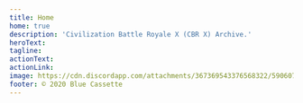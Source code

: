 ```yaml
---
title: Home
home: true
description: 'Civilization Battle Royale X (CBR X) Archive.'
heroText: 
tagline:
actionText:
actionLink:
image: https://cdn.discordapp.com/attachments/367369543376568322/590607288377802782/CBR_Logo.png
footer: © 2020 Blue Cassette
---
```

<HomeAlbums
  :pages="$site.pages"
/>

